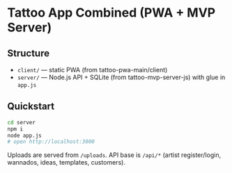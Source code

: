# Tattoo App Combined (PWA + MVP Server)

## Structure
- `client/` — static PWA (from tattoo-pwa-main/client)
- `server/` — Node.js API + SQLite (from tattoo-mvp-server-js) with glue in `app.js`

## Quickstart
```bash
cd server
npm i
node app.js
# open http://localhost:3000
```
Uploads are served from `/uploads`. API base is `/api/*` (artist register/login, wannados, ideas, templates, customers).
